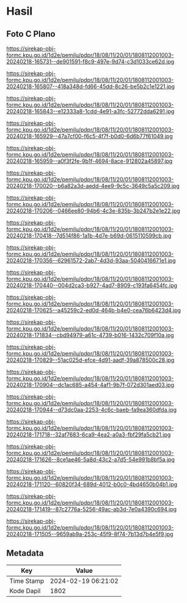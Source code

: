 # Hasil

## Foto C Plano

https://sirekap-obj-formc.kpu.go.id/1d2e/pemilu/pdpr/18/08/11/20/01/1808112001003-20240218-165731--de901591-f8c9-497e-9d74-c3d1033ce62d.jpg

https://sirekap-obj-formc.kpu.go.id/1d2e/pemilu/pdpr/18/08/11/20/01/1808112001003-20240218-165807--418a348d-fd66-45dd-8c26-be5b2c1e1221.jpg

https://sirekap-obj-formc.kpu.go.id/1d2e/pemilu/pdpr/18/08/11/20/01/1808112001003-20240218-165843--e12333a8-1cdd-4e91-a3fc-52772dda6291.jpg

https://sirekap-obj-formc.kpu.go.id/1d2e/pemilu/pdpr/18/08/11/20/01/1808112001003-20240218-165929--47a7cf00-f6c5-4f7f-b0d0-6d6b77f61049.jpg

https://sirekap-obj-formc.kpu.go.id/1d2e/pemilu/pdpr/18/08/11/20/01/1808112001003-20240218-165959--a0f3f2fe-9b1f-4694-8ace-912802a45897.jpg

https://sirekap-obj-formc.kpu.go.id/1d2e/pemilu/pdpr/18/08/11/20/01/1808112001003-20240218-170020--b6a82a3d-aedd-4ee9-9c5c-3649c5a5c209.jpg

https://sirekap-obj-formc.kpu.go.id/1d2e/pemilu/pdpr/18/08/11/20/01/1808112001003-20240218-170206--0466ee80-94b6-4c3e-835b-3b247b2e1e22.jpg

https://sirekap-obj-formc.kpu.go.id/1d2e/pemilu/pdpr/18/08/11/20/01/1808112001003-20240218-170418--7d514f86-1a1b-4d7e-b69d-0615110599cb.jpg

https://sirekap-obj-formc.kpu.go.id/1d2e/pemilu/pdpr/18/08/11/20/01/1808112001003-20240218-170356--62961572-2ab7-4d3d-93aa-5040416671e1.jpg

https://sirekap-obj-formc.kpu.go.id/1d2e/pemilu/pdpr/18/08/11/20/01/1808112001003-20240218-170440--004d2ca3-b927-4ad7-8909-c193fa6454fc.jpg

https://sirekap-obj-formc.kpu.go.id/1d2e/pemilu/pdpr/18/08/11/20/01/1808112001003-20240218-170625--a45259c2-ed0d-464b-b4e0-cea76b6423d4.jpg

https://sirekap-obj-formc.kpu.go.id/1d2e/pemilu/pdpr/18/08/11/20/01/1808112001003-20240218-171834--cbd94979-a61c-4739-b016-1432c709f10a.jpg

https://sirekap-obj-formc.kpu.go.id/1d2e/pemilu/pdpr/18/08/11/20/01/1808112001003-20240218-170829--51ac025d-efce-4d91-aadf-39a878500c28.jpg

https://sirekap-obj-formc.kpu.go.id/1d2e/pemilu/pdpr/18/08/11/20/01/1808112001003-20240218-170904--dc1ac685-a454-4af1-9b7f-072d301aed03.jpg

https://sirekap-obj-formc.kpu.go.id/1d2e/pemilu/pdpr/18/08/11/20/01/1808112001003-20240218-170944--d73dc0aa-2253-4c6c-baeb-fa9ea360dfda.jpg

https://sirekap-obj-formc.kpu.go.id/1d2e/pemilu/pdpr/18/08/11/20/01/1808112001003-20240218-171718--32af7683-6ca9-4ea2-a0a3-fbf29fa5cb21.jpg

https://sirekap-obj-formc.kpu.go.id/1d2e/pemilu/pdpr/18/08/11/20/01/1808112001003-20240218-171626--8ce1ae46-5a8d-43c2-a7d5-54e991b8bf5a.jpg

https://sirekap-obj-formc.kpu.go.id/1d2e/pemilu/pdpr/18/08/11/20/01/1808112001003-20240218-171120--60820f34-689d-4012-b0c0-4bd4650b04b1.jpg

https://sirekap-obj-formc.kpu.go.id/1d2e/pemilu/pdpr/18/08/11/20/01/1808112001003-20240218-171419--87c2776a-5256-49ac-ab3d-7e0a4390c694.jpg

https://sirekap-obj-formc.kpu.go.id/1d2e/pemilu/pdpr/18/08/11/20/01/1808112001003-20240218-171505--9659ab9a-253c-45f9-8f74-7b13d7b4e5f9.jpg


## Metadata

| Key        | Value               |
| ---------- | ------------------- |
| Time Stamp | 2024-02-19 06:21:02 |
| Kode Dapil | 1802                |



